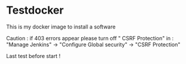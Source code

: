 # Testdocker

This is my docker image to install a software 

Caution : if 403 errors appear please turn off "	CSRF Protection" in :
"Manage Jenkins" -> "Configure Global security" -> "CSRF Protection"

Last test before start !
